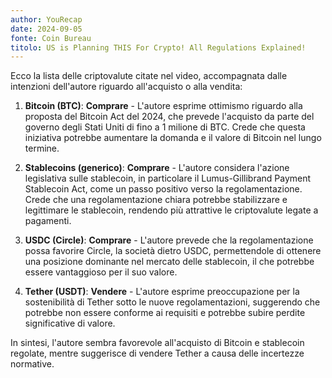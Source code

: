 ```yaml
---
author: YouRecap
date: 2024-09-05
fonte: Coin Bureau
titolo: US is Planning THIS For Crypto! All Regulations Explained!
---
```


Ecco la lista delle criptovalute citate nel video, accompagnata dalle intenzioni dell'autore riguardo all'acquisto o alla vendita:

1. **Bitcoin (BTC)**: **Comprare** - L'autore esprime ottimismo riguardo alla proposta del Bitcoin Act del 2024, che prevede l'acquisto da parte del governo degli Stati Uniti di fino a 1 milione di BTC. Crede che questa iniziativa potrebbe aumentare la domanda e il valore di Bitcoin nel lungo termine.

2. **Stablecoins (generico)**: **Comprare** - L'autore considera l'azione legislativa sulle stablecoin, in particolare il Lumus-Gillibrand Payment Stablecoin Act, come un passo positivo verso la regolamentazione. Crede che una regolamentazione chiara potrebbe stabilizzare e legittimare le stablecoin, rendendo più attrattive le criptovalute legate a pagamenti.

3. **USDC (Circle)**: **Comprare** - L'autore prevede che la regolamentazione possa favorire Circle, la società dietro USDC, permettendole di ottenere una posizione dominante nel mercato delle stablecoin, il che potrebbe essere vantaggioso per il suo valore.

4. **Tether (USDT)**: **Vendere** - L'autore esprime preoccupazione per la sostenibilità di Tether sotto le nuove regolamentazioni, suggerendo che potrebbe non essere conforme ai requisiti e potrebbe subire perdite significative di valore.

In sintesi, l'autore sembra favorevole all'acquisto di Bitcoin e stablecoin regolate, mentre suggerisce di vendere Tether a causa delle incertezze normative.
